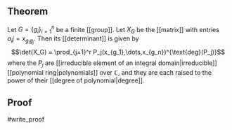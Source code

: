 ## Theorem
Let $G = \{g_i\}_{i=1}^n$ be a finite [[group]]. Let $X_G$ be the [[matrix]] with entries $a_ij = x_{g_ig_j}$. Then its [[determinant]] is given by $$\det(X_G) = \prod_{j=1}^r P_j(x_{g_1},\dots,x_{g_n})^{\text{deg}(P_j)}$$ where the $P_j$ are [[irreducible element of an integral domain|irreducible]] [[polynomial ring|polynomials]] over $\mathbb C$, and they are each raised to the power of their [[degree of polynomial|degree]].
## Proof
#write_proof 